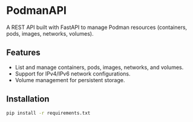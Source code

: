 # PodmanAPI

A REST API built with FastAPI to manage Podman resources (containers, pods, images, networks, volumes).

## Features

- List and manage containers, pods, images, networks, and volumes.
- Support for IPv4/IPv6 network configurations.
- Volume management for persistent storage.

## Installation

```bash
pip install -r requirements.txt
```
